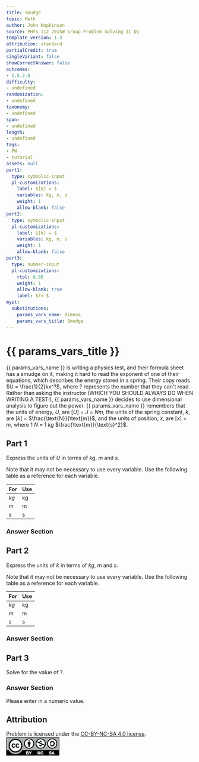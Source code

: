 ```yaml
---
title: Smudge
topic: Math
author: John Hopkinson
source: PHYS 112 2015W Group Problem Solving II Q1
template_version: 1.3
attribution: standard
partialCredit: true
singleVariant: false
showCorrectAnswer: false
outcomes:
- 1.5.2.0
difficulty:
- undefined
randomization:
- undefined
taxonomy:
- undefined
span:
- undefined
length:
- undefined
tags:
- PW
- tutorial
assets: null
part1:
  type: symbolic-input
  pl-customizations:
    label: $[U] = $
    variables: kg, m, s
    weight: 1
    allow-blank: false
part2:
  type: symbolic-input
  pl-customizations:
    label: $[k] = $
    variables: kg, m, s
    weight: 1
    allow-blank: false
part3:
  type: number-input
  pl-customizations:
    rtol: 0.05
    weight: 1
    allow-blank: true
    label: $?= $
myst:
  substitutions:
    params_vars_name: Ximena
    params_vars_title: Smudge
---
```

# {{ params_vars_title }}
{{ params_vars_name }} is writing a physics test, and their formula sheet has a smudge on it, making it hard to read the exponent of one of their equations, which describes the energy stored in a spring.
Their copy reads $U = \frac{1}{2}kx^?$, where $?$ represents the number that they can't read.
Rather than asking the instructor (WHICH YOU SHOULD ALWAYS DO WHEN WRITING A TEST!), {{ params_vars_name }} decides to use dimensional analysis to figure out the power.
{{ params_vars_name }} remembers that the units of energy, $U$, are \[$U$\] = $J$ = $Nm$, the units of the spring constant, $k$, are \[$k$\] = $\frac{\text{N}}{\text{m}}$, and the units of position, $x$, are \[$x$\] = $m$,  where 1 $N$ = 1 $kg$ $\frac{\text{m}}{\text{s}^2}$.

## Part 1

Express the units of $U$ in terms of $kg$, $m$ and $s$.

Note that it may not be necessary to use every variable. Use the following table as a reference for each variable.

| For  | Use   |
|----------|-------|
| $kg$  | kg  |
| $m$  | m  |
| $s$  | s  |

### Answer Section

## Part 2

Express the units of $k$ in terms of $kg$, $m$ and $s$.

Note that it may not be necessary to use every variable. Use the following table as a reference for each variable.

| For  | Use   |
|----------|-------|
| $kg$  | kg  |
| $m$  | m  |
| $s$  | s  |

### Answer Section

## Part 3

Solve for the value of $?$.

### Answer Section

Please enter in a numeric value.

## Attribution

Problem is licensed under the [CC-BY-NC-SA 4.0 license](https://creativecommons.org/licenses/by-nc-sa/4.0/).<br> ![The Creative Commons 4.0 license requiring attribution-BY, non-commercial-NC, and share-alike-SA license.](https://raw.githubusercontent.com/firasm/bits/master/by-nc-sa.png)